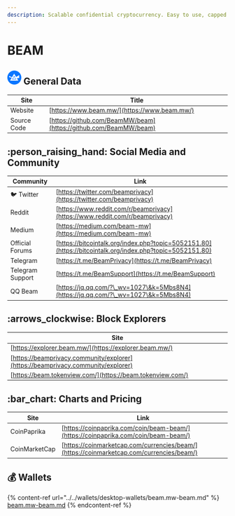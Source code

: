 ```yaml
---
description: Scalable confidential cryptocurrency. Easy to use, capped supply, no ICO.
---
```


# BEAM

## <img src="../../.gitbook/assets/beam.png" alt="" data-size="original"> General Data

| Site        | Title                                                            |
| ----------- | ---------------------------------------------------------------- |
| Website     | [https://www.beam.mw/](https://www.beam.mw/)                     |
| Source Code | [https://github.com/BeamMW/beam](https://github.com/BeamMW/beam) |

## :person\_raising\_hand: Social Media and Community

| Community        | Link                                                                                                     |
| ---------------- | -------------------------------------------------------------------------------------------------------- |
| :bird: Twitter   | [https://twitter.com/beamprivacy](https://twitter.com/beamprivacy)                                       |
| Reddit           | [https://www.reddit.com/r/beamprivacy](https://www.reddit.com/r/beamprivacy)                             |
| Medium           | [https://medium.com/beam-mw](https://medium.com/beam-mw)                                                 |
| Official Forums  | [https://bitcointalk.org/index.php?topic=5052151.80](https://bitcointalk.org/index.php?topic=5052151.80) |
| Telegram         | [https://t.me/BeamPrivacy](https://t.me/BeamPrivacy)                                                     |
| Telegram Support | [https://t.me/BeamSupport](https://t.me/BeamSupport)                                                     |
| QQ Beam          | [https://jq.qq.com/?\_wv=1027\&k=5Mbs8N4](https://jq.qq.com/?\_wv=1027\&k=5Mbs8N4)                       |

## :arrows\_clockwise: Block Explorers

| Site                                                                             |
| -------------------------------------------------------------------------------- |
| [https://explorer.beam.mw/](https://explorer.beam.mw/)                           |
| [https://beamprivacy.community/explorer](https://beamprivacy.community/explorer) |
| [https://beam.tokenview.com/](https://beam.tokenview.com/)                       |

## :bar\_chart: Charts and Pricing

| Site          | Link                                                                                     |
| ------------- | ---------------------------------------------------------------------------------------- |
| CoinPaprika   | [https://coinpaprika.com/coin/beam-beam/](https://coinpaprika.com/coin/beam-beam/)       |
| CoinMarketCap | [https://coinmarketcap.com/currencies/beam/](https://coinmarketcap.com/currencies/beam/) |

## :moneybag: Wallets

{% content-ref url="../../wallets/desktop-wallets/beam.mw-beam.md" %}
[beam.mw-beam.md](../../wallets/desktop-wallets/beam.mw-beam.md)
{% endcontent-ref %}
